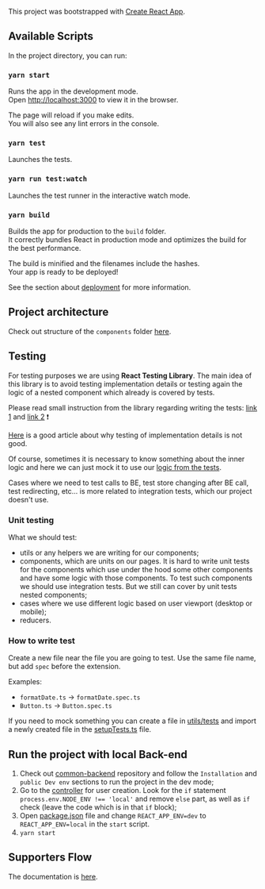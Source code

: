 This project was bootstrapped with [Create React App](https://github.com/facebook/create-react-app).

## Available Scripts

In the project directory, you can run:

### `yarn start`

Runs the app in the development mode.<br>
Open [http://localhost:3000](http://localhost:3000) to view it in the browser.

The page will reload if you make edits.<br>
You will also see any lint errors in the console.

### `yarn test`

Launches the tests.

### `yarn run test:watch`

Launches the test runner in the interactive watch mode.

### `yarn build`

Builds the app for production to the `build` folder.<br>
It correctly bundles React in production mode and optimizes the build for the best performance.

The build is minified and the filenames include the hashes.<br>
Your app is ready to be deployed!

See the section about [deployment](https://facebook.github.io/create-react-app/docs/deployment) for more information.

## Project architecture
Check out structure of the `components` folder [here](./docs/page-structure.md).

## Testing

For testing purposes we are using **React Testing Library**. The main idea of this library is to avoid testing implementation details or testing again the logic of a nested component which already is covered by tests.

️Please read small instruction from the library regarding writing the tests: [link 1](https://testing-library.com/docs/#what-you-should-avoid-with-testing-library) and [link 2](https://testing-library.com/docs/guiding-principles) ❗️️️

[Here](https://kentcdodds.com/blog/testing-implementation-details) is a good article about why testing of implementation details is not good.

Of course, sometimes it is necessary to know something about the inner logic and here we can just mock it to use our [logic from the tests](./src/pages/MyAccount/components/Billing/BankAccount/BankAccount.spec.tsx#L14-L56).

Cases where we need to test calls to BE, test store changing after BE call, test redirecting, etc... is more related to integration tests, which our project doesn't use.

### Unit testing

What we should test:

- utils or any helpers we are writing for our components;
- components, which are units on our pages. It is hard to write unit tests for the components which use under the hood some other components and have some logic with those components. To test such components we should use integration tests. But we still can cover by unit tests nested components;
- cases where we use different logic based on user viewport (desktop or mobile);
- reducers.

### How to write test

Create a new file near the file you are going to test. Use the same file name, but add `spec` before the extension.

Examples:
- `formatDate.ts` -> `formatDate.spec.ts`
- `Button.ts` -> `Button.spec.ts`

If you need to mock something you can create a file in [utils/tests](./src/shared/utils/tests) and import a newly created file in the [setupTests.ts](./src/shared/utils/tests/setupTests.ts) file.

## Run the project with local Back-end
1. Check out [common-backend](https://github.com/daostack/common-backend) repository and follow the `Installation` and `public Dev env` sections to run the project in the dev mode;
2. Go to the [controller](https://github.com/daostack/common-backend/blob/dev/functions/src/users/controllers/create.ts#L20-L27) for user creation. Look for the `if` statement `process.env.NODE_ENV !== 'local'` and remove `else` part, as well as `if` check (leave the code which is in that `if` block);
3. Open [package.json](./package.json) file and change `REACT_APP_ENV=dev` to `REACT_APP_ENV=local` in the `start` script.
4. `yarn start`

## Supporters Flow
The documentation is [here](./docs/supporters-flow.md).
